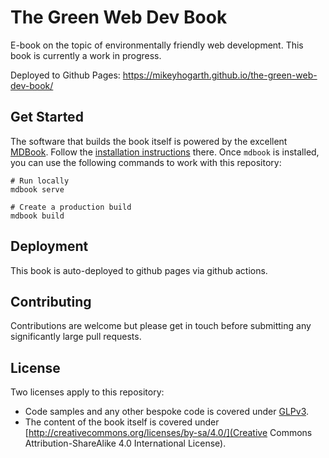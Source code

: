 # The Green Web Dev Book

E-book on the topic of environmentally friendly web development. This book is currently a work in progress.

Deployed to Github Pages: https://mikeyhogarth.github.io/the-green-web-dev-book/

## Get Started

The software that builds the book itself is powered by the excellent [MDBook](https://rust-lang.github.io/mdBook/index.html). Follow the [installation instructions](https://rust-lang.github.io/mdBook/guide/installation.html) there. Once `mdbook` is installed, you can use the following commands to work with this repository:

```
# Run locally
mdbook serve

# Create a production build
mdbook build
```

## Deployment

This book is auto-deployed to github pages via github actions.

## Contributing

Contributions are welcome but please get in touch before submitting any significantly large pull requests.

## License

Two licenses apply to this repository:

- Code samples and any other bespoke code is covered under [GLPv3](https://github.com/mikeyhogarth/the-green-web-dev-book/blob/main/LICENSE).
- The content of the book itself is covered under [http://creativecommons.org/licenses/by-sa/4.0/](Creative Commons Attribution-ShareAlike 4.0 International License).
